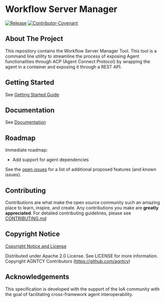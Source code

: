 # Workflow Server Manager

[![Release](https://img.shields.io/github/v/release/agntcy/workflow-srv-mgr?display_name=tag)](CHANGELOG.md)
[![Contributor-Covenant](https://img.shields.io/badge/Contributor%20Covenant-2.1-fbab2c.svg)](docs/CODE_OF_CONDUCT.md)

## About The Project

This repository contains the Workflow Server Manager Tool.
This tool is a command line utility to streamline the process of exposing Agent functionalities through ACP (Agent
Connect Protocol)
by wrapping the agent in a container and exposing it through a REST API.

## Getting Started

See [Getting Started Guide](docs/README.md#getting-started)


## Documentation
See [Documentation](https://docs.agntcy.org/pages/agws/workflow_server_manager.html)

## Roadmap

Immediate roadmap:

* Add support for agent dependencies

See the [open issues](https://github.com/agntcy/workflow-srv-mgr/issues) for a list
of additional proposed features (and known issues).

## Contributing

Contributions are what make the open source community such an amazing place to
learn, inspire, and create. Any contributions you make are **greatly
appreciated**. For detailed contributing guidelines, please see
[CONTRIBUTING.md](docs/CONTRIBUTING.md)

## Copyright Notice

[Copyright Notice and License](./LICENSE)

Distributed under Apache 2.0 License. See LICENSE for more information.
Copyright AGNTCY Contributors (https://github.com/agntcy)

## Acknowledgements

This specification is developed with the support of the IoA community with the goal of facilitating cross-framework
agent interoperability.
